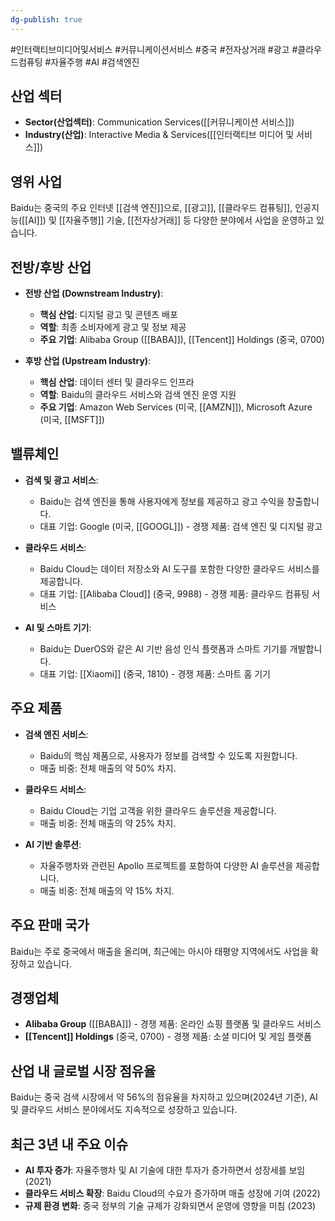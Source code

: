 ```yaml
---
dg-publish: true
---
```

#인터랙티브미디어및서비스 #커뮤니케이션서비스 #중국 #전자상거래 #광고 #클라우드컴퓨팅 #자율주행 #AI #검색엔진 

## 산업 섹터

- **Sector(산업섹터)**: Communication Services([[커뮤니케이션 서비스]])
- **Industry(산업)**: Interactive Media & Services([[인터랙티브 미디어 및 서비스]])

## 영위 사업

Baidu는 중국의 주요 인터넷 [[검색 엔진]]으로, [[광고]], [[클라우드 컴퓨팅]], 인공지능([[AI]]) 및 [[자율주행]] 기술, [[전자상거래]] 등 다양한 분야에서 사업을 운영하고 있습니다.

## 전방/후방 산업

- **전방 산업 (Downstream Industry)**:
    
    - **핵심 산업**: 디지털 광고 및 콘텐츠 배포
    - **역할**: 최종 소비자에게 광고 및 정보 제공
    - **주요 기업**: Alibaba Group ([[BABA]]), [[Tencent]] Holdings (중국, 0700)
- **후방 산업 (Upstream Industry)**:
    
    - **핵심 산업**: 데이터 센터 및 클라우드 인프라
    - **역할**: Baidu의 클라우드 서비스와 검색 엔진 운영 지원
    - **주요 기업**: Amazon Web Services (미국, [[AMZN]]), Microsoft Azure (미국, [[MSFT]])

## 밸류체인

- **검색 및 광고 서비스**:
    
    - Baidu는 검색 엔진을 통해 사용자에게 정보를 제공하고 광고 수익을 창출합니다.
    - 대표 기업: Google (미국, [[GOOGL]]) - 경쟁 제품: 검색 엔진 및 디지털 광고
    
- **클라우드 서비스**:
    
    - Baidu Cloud는 데이터 저장소와 AI 도구를 포함한 다양한 클라우드 서비스를 제공합니다.
    - 대표 기업: [[Alibaba Cloud]] (중국, 9988) - 경쟁 제품: 클라우드 컴퓨팅 서비스
    
- **AI 및 스마트 기기**:
    
    - Baidu는 DuerOS와 같은 AI 기반 음성 인식 플랫폼과 스마트 기기를 개발합니다.
    - 대표 기업: [[Xiaomi]] (중국, 1810) - 경쟁 제품: 스마트 홈 기기
    

## 주요 제품

- **검색 엔진 서비스**:
    
    - Baidu의 핵심 제품으로, 사용자가 정보를 검색할 수 있도록 지원합니다.
    - 매출 비중: 전체 매출의 약 50% 차지.
    
- **클라우드 서비스**:
    
    - Baidu Cloud는 기업 고객을 위한 클라우드 솔루션을 제공합니다.
    - 매출 비중: 전체 매출의 약 25% 차지.
    
- **AI 기반 솔루션**:
    
    - 자율주행차와 관련된 Apollo 프로젝트를 포함하여 다양한 AI 솔루션을 제공합니다.
    - 매출 비중: 전체 매출의 약 15% 차지.
    

## 주요 판매 국가

Baidu는 주로 중국에서 매출을 올리며, 최근에는 아시아 태평양 지역에서도 사업을 확장하고 있습니다.

## 경쟁업체

- **Alibaba Group** ([[BABA]]) - 경쟁 제품: 온라인 쇼핑 플랫폼 및 클라우드 서비스
- **[[Tencent]] Holdings** (중국, 0700) - 경쟁 제품: 소셜 미디어 및 게임 플랫폼

## 산업 내 글로벌 시장 점유율

Baidu는 중국 검색 시장에서 약 56%의 점유율을 차지하고 있으며(2024년 기준), AI 및 클라우드 서비스 분야에서도 지속적으로 성장하고 있습니다.

## 최근 3년 내 주요 이슈

- **AI 투자 증가**: 자율주행차 및 AI 기술에 대한 투자가 증가하면서 성장세를 보임 (2021)
- **클라우드 서비스 확장**: Baidu Cloud의 수요가 증가하며 매출 성장에 기여 (2022)
- **규제 환경 변화**: 중국 정부의 기술 규제가 강화되면서 운영에 영향을 미침 (2023)